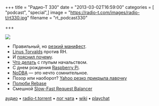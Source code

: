 +++
title = "Радио-Т 330"
date = "2013-03-02T16:59:00"
categories = [ "podcast", "special",]
image = "https://radio-t.com/images/radio-t/rt330.jpg"
filename = "rt_podcast330"

+++

![](https://radio-t.com/images/radio-t/rt330.jpg)

* Правильный, но [резкий манифест](http://programming-motherfucker.com/).
* [Linus Torvalds](http://www.theregister.co.uk/2013/02/24/linus_torvalds_rant/) против RH.
* И [пояснил почему](http://www.pcworld.com/article/2029542/linus-torvalds-speaks-out-with-a-secure-boot-plan.html).
* [Что делать](http://www.articulateventures.com/cultural-communications-2/what-to-do-when-your-non-technical-boss-is-just-plain-wrong/) с глупым начальством.
* С днeм рождения [Raspberry Pi](http://arstechnica.com/information-technology/2013/03/the-raspberry-pi-one-year-since-launch-one-million-sold/).
* [NoDBA](http://martinfowler.com/bliki/NoDBA.html) — это нечто сомнительное.
* Позор или наоборот? [Yahoo резко прикрыла лавочку](https://medium.com/management-the-art-and-the-science/aaeb644d3652)
* [Полюби Rebase](http://www.pyladies.com/blog/how-I-learned-to-love-rebase/)
* Смешной [Slow-Fast Request Balancer](http://railsware.com/blog/2013/02/04/slow-fast-request-balancer/)

[аудио](http://cdn.radio-t.com/rt_podcast330.mp3) • [radio-t.torrent](http://cdn.radio-t.com/torrents/rt_podcast330.mp3.torrent) • [лог чата](http://chat.radio-t.com/logs/radio-t-330.html) • [wiki](http://wiki.radio-t.com/%D0%92%D1%8B%D0%BF%D1%83%D1%81%D0%BA_330) • [playchat](http://playchat.radio-t.com/?vol=330)<audio src="http://cdn.radio-t.com/rt_podcast330.mp3" preload="none"></audio>
